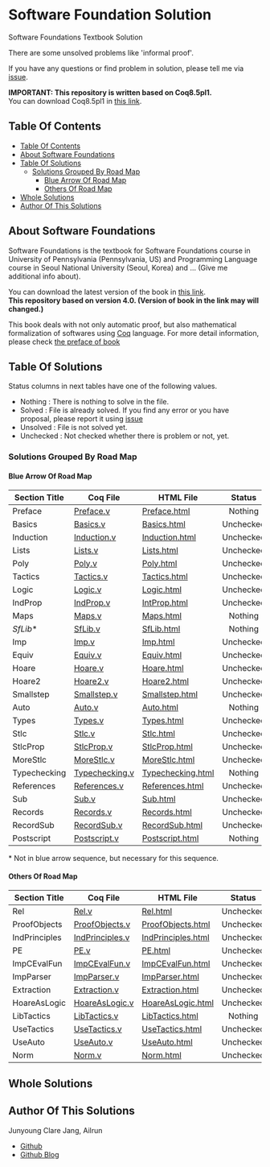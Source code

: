 # Software Foundation Solution

Software Foundations Textbook Solution

There are some unsolved problems like 'informal proof'.

If you have any questions or find problem in solution, please tell me via [issue](https://github.com/Ailrun/software_foundations_solution/issue).

**IMPORTANT: This repository is written based on Coq8.5pl1.**  
You can download Coq8.5pl1 in [this link](https://coq.inria.fr/download).

## Table Of Contents

- [Table Of Contents](#table-of-contents)
- [About Software Foundations](#about-software-foundations)
- [Table Of Solutions](#table-of-solutions)
  - [Solutions Grouped By Road Map](#solutions-grouped-by-road-map)
    - [Blue Arrow Of Road Map](#blue-arrow-of-road-map)
    - [Others Of Road Map](#others-of-road-map)
- [Whole Solutions](#whole-solutions)
- [Author Of This Solutions](#author-of-this-solutions)

## About Software Foundations

Software Foundations is the textbook for Software Foundations course in University of Pennsylvania (Pennsylvania, US) and Programming Language course in Seoul National University (Seoul, Korea) and ... (Give me additional info about).

You can download the latest version of the book in [this link](https://www.cis.upenn.edu/~bcpierce/sf/current/index.html).  
**This repository based on version 4.0. (Version of book in the link may will changed.)**

This book deals with not only automatic proof, but also mathematical formalization of softwares using [Coq](https://coq.inria.fr/) language. For more detail information, please check [the preface of book](https://www.cis.upenn.edu/~bcpierce/sf/current/Preface.html)

## Table Of Solutions

Status columns in next tables have one of the following values.
- Nothing : There is nothing to solve in the file.
- Solved : File is already solved. If you find any error or you have proposal, please report it using [issue](https://github.com/Ailrun/software_foundations_solution/issue)
- Unsolved : File is not solved yet.
- Unchecked : Not checked whether there is problem or not, yet.

### Solutions Grouped By Road Map

#### Blue Arrow Of Road Map

| Section Title   | Coq File                                | HTML File                                     | Status    | Updated at |
|-----------------|-----------------------------------------|-----------------------------------------------|:---------:|-----------:|
| Preface         | [Preface.v](./book/Preface.v)           | [Preface.html](./book/Preface.html)           | Nothing   | 2016/07/07 |
| Basics          | [Basics.v](./book/Basics.v)             | [Basics.html](./book/Basics.html)             | Unchecked | 2016/07/07 |
| Induction       | [Induction.v](./book/Induction.v)       | [Induction.html](./book/Induction.html)       | Unchecked | 2016/07/07 |
| Lists           | [Lists.v](./book/Lists.v)               | [Lists.html](./book/Lists.html)               | Unchecked | 2016/07/07 |
| Poly            | [Poly.v](./book/Poly.v)                 | [Poly.html](./book/Poly.html)                 | Unchecked | 2016/07/07 |
| Tactics         | [Tactics.v](./book/Tactics.v)           | [Tactics.html](./book/Tactics.html)           | Unchecked | 2016/07/07 |
| Logic           | [Logic.v](./book/Logic.v)               | [Logic.html](./book/Logic.html)               | Unchecked | 2016/07/07 |
| IndProp         | [IndProp.v](./book/IndProp.v)           | [IntProp.html](./book/IntProp.html)           | Unchecked | 2016/07/07 |
| Maps            | [Maps.v](./book/Maps.v)                 | [Maps.html](./book/Maps.html)                 | Nothing   | 2016/07/07 |
| *SfLib*&#42;    | [SfLib.v](./book/SfLib.v)               | [SfLib.html](./book/SfLib.html)               | Nothing   | 2016/07/07 |
| Imp             | [Imp.v](./book/Imp.v)                   | [Imp.html](./book/Imp.html)                   | Unchecked | 2016/07/07 |
| Equiv           | [Equiv.v](./book/Equiv.v)               | [Equiv.html](./book/Equiv.html)               | Unchecked | 2016/07/07 |
| Hoare           | [Hoare.v](./book/Hoare.v)               | [Hoare.html](./book/Hoare.html)               | Unchecked | 2016/07/07 |
| Hoare2          | [Hoare2.v](./book/Hoare2.v)             | [Hoare2.html](./book/Hoare2.html)             | Unchecked | 2016/07/07 |
| Smallstep       | [Smallstep.v](./book/Smallstep.v)       | [Smallstep.html](./book/Smallstep.html)       | Unchecked | 2016/07/07 |
| Auto            | [Auto.v](./book/Auto.v)                 | [Auto.html](./book/Auto.html)                 | Nothing   | 2016/07/07 |
| Types           | [Types.v](./book/Types.v)               | [Types.html](./book/Types.html)               | Unchecked | 2016/07/07 |
| Stlc            | [Stlc.v](./book/Stlc.v)                 | [Stlc.html](./book/Stlc.html)                 | Unchecked | 2016/07/07 |
| StlcProp        | [StlcProp.v](./book/StlcProp.v)         | [StlcProp.html](./book/StlcProp.html)         | Unchecked | 2016/07/07 |
| MoreStlc        | [MoreStlc.v](./book/MoreStlc.v)         | [MoreStlc.html](./book/MoreStlc.html)         | Unchecked | 2016/07/07 |
| Typechecking    | [Typechecking.v](./book/TypeChecking.v) | [Typechecking.html](./book/Typechecking.html) | Nothing   | 2016/07/07 |
| References      | [References.v](./book/References.v)     | [References.html](./book/References.html)     | Unchecked | 2016/07/07 |
| Sub             | [Sub.v](./book/Sub.v)                   | [Sub.html](./book/Sub.html)                   | Unchecked | 2016/07/07 |
| Records         | [Records.v](./book/Records.v)           | [Records.html](./book/Records.html)           | Unchecked | 2016/07/07 |
| RecordSub       | [RecordSub.v](./book/RecordSub.v)       | [RecordSub.html](./book/RecordSub.html)       | Unchecked | 2016/07/07 |
| Postscript      | [Postscript.v](./book/Postscript.v)     | [Postscript.html](./book/Postscript.html)     | Nothing   | 2016/07/07 |

&#42; Not in blue arrow sequence, but necessary for this sequence.

#### Others Of Road Map

| Section Title   | Coq File                                  | HTML File                                       | Status    | Updated at |
|-----------------|-------------------------------------------|-------------------------------------------------|:---------:|-----------:|
| Rel             | [Rel.v](./book/Rel.v)                     | [Rel.html](./book/Rel.html)                     | Unchecked | 2016/07/07 |
| ProofObjects    | [ProofObjects.v](./book/ProofObjects.v)   | [ProofObjects.html](./book/ProofObjects.html)   | Unchecked | 2016/07/07 |
| IndPrinciples   | [IndPrinciples.v](./book/IndPrinciples.v) | [IndPrinciples.html](./book/IndPrinciples.html) | Unchecked | 2016/07/07 |
| PE              | [PE.v](./book/PE.v)                       | [PE.html](./book/PE.html)                       | Unchecked | 2016/07/07 |
| ImpCEvalFun     | [ImpCEvalFun.v](./book/ImpCEvalFun.v)     | [ImpCEvalFun.html](./book/ImpCEvalFun.html)     | Unchecked | 2016/07/07 |
| ImpParser       | [ImpParser.v](./book/ImpParser.v)         | [ImpParser.html](./book/ImpParser.html)         | Unchecked | 2016/07/07 |
| Extraction      | [Extraction.v](./book/Extraction.v)       | [Extraction.html](./book/Extraction.html)       | Unchecked | 2016/07/07 |
| HoareAsLogic    | [HoareAsLogic.v](./book/HoareAsLogic.v)   | [HoareAsLogic.html](./book/HoareAsLogic.html)   | Unchecked | 2016/07/07 |
| LibTactics      | [LibTactics.v](./book/LibTactics.v)       | [LibTactics.html](./book/LibTactics.html)       | Nothing   | 2016/07/07 |
| UseTactics      | [UseTactics.v](./book/UseTactics.v)       | [UseTactics.html](./book/UseTactics.html)       | Unchecked | 2016/07/07 |
| UseAuto         | [UseAuto.v](./book/UseAuto.v)             | [UseAuto.html](./book/UseAuto.html)             | Unchecked | 2016/07/07 |
| Norm            | [Norm.v](./book/Norm.v)                   | [Norm.html](./book/Norm.html)                   | Unchecked | 2016/07/07 |

## Whole Solutions

## Author Of This Solutions

Junyoung Clare Jang, Ailrun
- [Github](https://github.com/Ailrun)
- [Github Blog](https://ailrun.github.io/)
